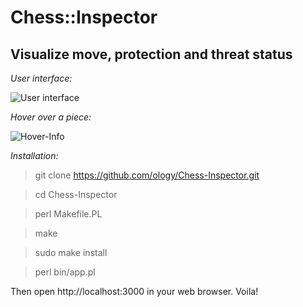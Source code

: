 Chess::Inspector
====

Visualize move, protection and threat status
----

*User interface:*

![User interface](https://raw.githubusercontent.com/ology/Chess-Inspector/master/public/images/Chess-Inspector.png)

*Hover over a piece:*

![Hover-Info](https://raw.githubusercontent.com/ology/Chess-Inspector/master/public/images/hover-info.png)

*Installation:*

> git clone https://github.com/ology/Chess-Inspector.git

> cd Chess-Inspector

> perl Makefile.PL

> make

> sudo make install

> perl bin/app.pl

Then open http://localhost:3000 in your web browser. Voila!
